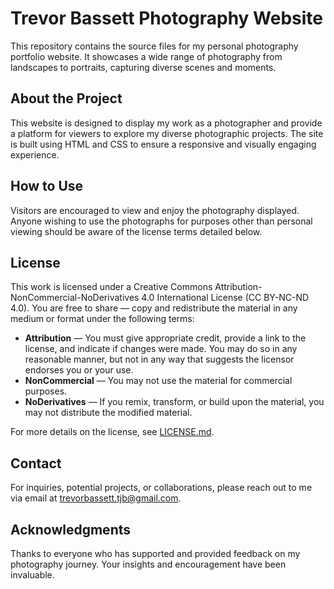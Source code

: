 # Trevor Bassett Photography Website

This repository contains the source files for my personal photography portfolio website. It showcases a wide range of photography from landscapes to portraits, capturing diverse scenes and moments.

## About the Project

This website is designed to display my work as a photographer and provide a platform for viewers to explore my diverse photographic projects. The site is built using HTML and CSS to ensure a responsive and visually engaging experience.

## How to Use

Visitors are encouraged to view and enjoy the photography displayed. Anyone wishing to use the photographs for purposes other than personal viewing should be aware of the license terms detailed below.

## License

This work is licensed under a Creative Commons Attribution-NonCommercial-NoDerivatives 4.0 International License (CC BY-NC-ND 4.0). You are free to share — copy and redistribute the material in any medium or format under the following terms:
- **Attribution** — You must give appropriate credit, provide a link to the license, and indicate if changes were made. You may do so in any reasonable manner, but not in any way that suggests the licensor endorses you or your use.
- **NonCommercial** — You may not use the material for commercial purposes.
- **NoDerivatives** — If you remix, transform, or build upon the material, you may not distribute the modified material.

For more details on the license, see [LICENSE.md](./LICENSE.md).

## Contact

For inquiries, potential projects, or collaborations, please reach out to me via email at [trevorbassett.tjb@gmail.com](mailto:trevorbassett.tjb@gmail.com).

## Acknowledgments

Thanks to everyone who has supported and provided feedback on my photography journey. Your insights and encouragement have been invaluable.
